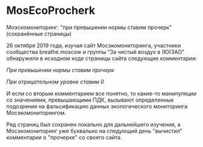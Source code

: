 # MosEcoProcherk
Моэскомониторинг: "при превышении нормы ставим прочерк" (сохранённые страницы)

26 октября 2019 года, изучая сайт Мосэкомониторинга, участники сообщества breathe.moscow и группы "За чистый воздух в (Ю)ЗАО" обнаружили в исходном коде страницы сайта следующие комментарии:

*При превышении нормы ставим прочерк*

*При отрицательном уровне ставим 0*

И если со вторым комментарием все понятно, то какие-то манипуляции со значениями, превышающими ПДК, вызывают определенные подозрения на фальсификацию данных экологического мониторинга Мосэкомониторингом.

Ряд страниц был сохранен локально для дальнейшего изучения, а Мосэкомониторинг уже буквально на следующий день "вычистил" комментарии о "прочерке" со своего сайта.
